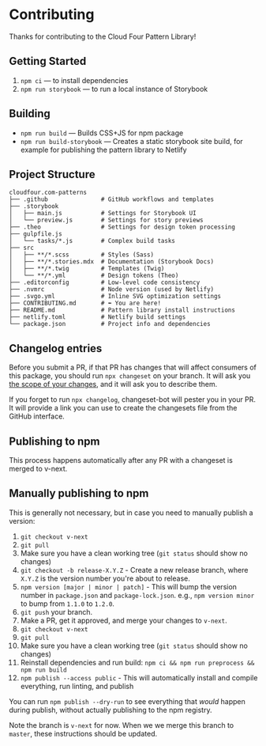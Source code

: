 # Contributing

Thanks for contributing to the Cloud Four Pattern Library!

## Getting Started

1. `npm ci` — to install dependencies
1. `npm run storybook` — to run a local instance of Storybook

## Building

- `npm run build` — Builds CSS+JS for npm package
- `npm run build-storybook` — Creates a static storybook site build, for example for publishing the pattern library to Netlify

## Project Structure

```
cloudfour.com-patterns
├── .github               # GitHub workflows and templates
├── .storybook
│   ├── main.js           # Settings for Storybook UI
│   └── preview.js        # Settings for story previews
├── .theo                 # Settings for design token processing
├── gulpfile.js
│   └── tasks/*.js        # Complex build tasks
├── src
│   ├── **/*.scss         # Styles (Sass)
│   ├── **/*.stories.mdx  # Documentation (Storybook Docs)
│   ├── **/*.twig         # Templates (Twig)
│   └── **/*.yml          # Design tokens (Theo)
├── .editorconfig         # Low-level code consistency
├── .nvmrc                # Node version (used by Netlify)
├── .svgo.yml             # Inline SVG optimization settings
├── CONTRIBUTING.md       # ⬅️ You are here!
├── README.md             # Pattern library install instructions
├── netlify.toml          # Netlify build settings
└── package.json          # Project info and dependencies
```

## Changelog entries

Before you submit a PR, if that PR has changes that will affect consumers of this package, you should run `npx changeset` on your branch. It will ask you [the scope of your changes](https://semver.org/#summary), and it will ask you to describe them.

If you forget to run `npx changelog`, changeset-bot will pester you in your PR. It will provide a link you can use to create the changesets file from the GitHub interface.

## Publishing to npm

This process happens automatically after any PR with a changeset is merged to v-next.

## Manually publishing to npm

This is generally not necessary, but in case you need to manually publish a version:

1. `git checkout v-next`
1. `git pull`
1. Make sure you have a clean working tree (`git status` should show no changes)
1. `git checkout -b release-X.Y.Z` - Create a new release branch, where `X.Y.Z` is the version number you're about to release.
1. `npm version [major | minor | patch]` - This will bump the version number in `package.json` and `package-lock.json`. e.g., `npm version minor` to bump from `1.1.0` to `1.2.0`.
1. `git push` your branch.
1. Make a PR, get it approved, and merge your changes to `v-next`.
1. `git checkout v-next`
1. `git pull`
1. Make sure you have a clean working tree (`git status` should show no changes)
1. Reinstall dependencies and run build: `npm ci && npm run preprocess && npm run build`
1. `npm publish --access public` - This will automatically install and compile everything, run linting, and publish

You can run `npm publish --dry-run` to see everything that _would_ happen during publish, without actually publishing to the npm registry.

Note the branch is `v-next` for now. When we we merge this branch to `master`, these instructions should be updated.
